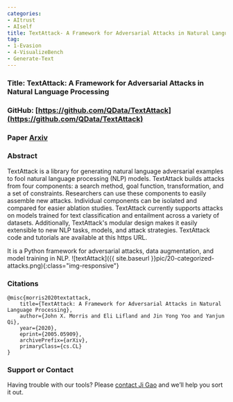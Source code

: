 ```yaml
---
categories:
- AItrust
- AIself
title: TextAttack- A Framework for Adversarial Attacks in Natural Language Processing
tag:
- 1-Evasion
- 4-VisualizeBench
- Generate-Text
---
```


<a name="TextAttack"></a>

### Title: TextAttack: A Framework for Adversarial Attacks in Natural Language Processing


### GitHub: [https://github.com/QData/TextAttack](https://github.com/QData/TextAttack)

### Paper [Arxiv](https://arxiv.org/abs/2005.05909)


### Abstract
TextAttack is a library for generating natural language adversarial examples to fool natural language processing (NLP) models. TextAttack builds attacks from four components: a search method, goal function, transformation, and a set of constraints. Researchers can use these components to easily assemble new attacks. Individual components can be isolated and compared for easier ablation studies. TextAttack currently supports attacks on models trained for text classification and entailment across a variety of datasets. Additionally, TextAttack's modular design makes it easily extensible to new NLP tasks, models, and attack strategies. TextAttack code and tutorials are available at this https URL.


It is a Python framework for adversarial attacks, data augmentation, and model training in NLP.
![textAttack]({{ site.baseurl }}pic/20-categorized-attacks.png){:class="img-responsive"}




### Citations

```
@misc{morris2020textattack,
    title={TextAttack: A Framework for Adversarial Attacks in Natural Language Processing},
    author={John X. Morris and Eli Lifland and Jin Yong Yoo and Yanjun Qi},
    year={2020},
    eprint={2005.05909},
    archivePrefix={arXiv},
    primaryClass={cs.CL}
}
```


### Support or Contact


Having trouble with our tools? Please [contact Ji Gao](mailto:jg6yd@virginia.edu) and we’ll help you sort it out.
